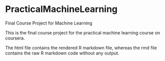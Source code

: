 # PracticalMachineLearning
Final Course Project for Machine Learning

This is the final course project for the practical machine learning course on coursera.

The html file contains the rendered R markdown file, whereas the rmd file contains the raw R markdown code without any output. 


